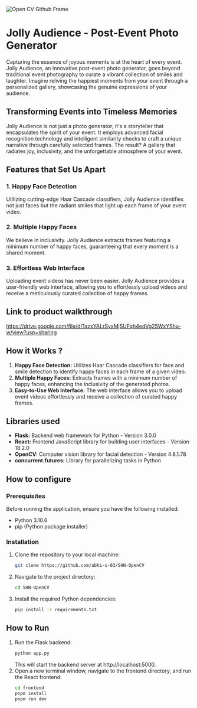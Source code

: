 ![Open CV Github Frame](https://github.com/TH-Activities/saturday-hack-night-template/assets/90635335/78554b37-32b2-4488-a10c-5c68098d7776)

# Jolly Audience - Post-Event Photo Generator

Capturing the essence of joyous moments is at the heart of every event. Jolly Audience, an innovative post-event photo generator, goes beyond traditional event photography to curate a vibrant collection of smiles and laughter. Imagine reliving the happiest moments from your event through a personalized gallery, showcasing the genuine expressions of your audience. 

## Transforming Events into Timeless Memories

Jolly Audience is not just a photo generator; it's a storyteller that encapsulates the spirit of your event. It employs advanced facial recognition technology and intelligent similarity checks to craft a unique narrative through carefully selected frames. The result? A gallery that radiates joy, inclusivity, and the unforgettable atmosphere of your event.

## Features that Set Us Apart

### 1. Happy Face Detection
Utilizing cutting-edge Haar Cascade classifiers, Jolly Audience identifies not just faces but the radiant smiles that light up each frame of your event video.

### 2. Multiple Happy Faces
We believe in inclusivity. Jolly Audience extracts frames featuring a minimum number of happy faces, guaranteeing that every moment is a shared moment.

### 3. Effortless Web Interface
Uploading event videos has never been easier. Jolly Audience provides a user-friendly web interface, allowing you to effortlessly upload videos and receive a meticulously curated collection of happy frames.

## Link to product walkthrough
https://drive.google.com/file/d/1azxYALrSyxMjSUFqh4edVg25WxYShu-w/view?usp=sharing

## How it Works ?
1. **Happy Face Detection:** Utilizes Haar Cascade classifiers for face and smile detection to identify happy faces in each frame of a given video.
2. **Multiple Happy Faces:** Extracts frames with a minimum number of happy faces, enhancing the inclusivity of the generated photos.
3. **Easy-to-Use Web Interface:** The web interface allows you to upload event videos effortlessly and receive a collection of curated happy frames.

## Libraries used
- **Flask:** Backend web framework for Python - Version 3.0.0
- **React:** Frontend JavaScript library for building user interfaces - Version 18.2.0
- **OpenCV:** Computer vision library for facial detection - Version 4.8.1.78
- **concurrent.futures:** Library for parallelizing tasks in Python 

## How to configure
### Prerequisites
Before running the application, ensure you have the following installed:
- Python 3.10.6
- pip (Python package installer)

### Installation
1. Clone the repository to your local machine:
   ```bash
   git clone https://github.com/abhi-s-03/SHN-OpenCV
   ```
2. Navigate to the project directory:
   ```bash
   cd SHN-OpenCV
   ```
3. Install the required Python dependencies:
   ```bash
   pip install -r requirements.txt
   ```

## How to Run
1. Run the Flask backend:
   ```bash
   python app.py
   ```
   This will start the backend server at http://localhost:5000.
2. Open a new terminal window, navigate to the frontend directory, and run the React frontend:
   ```bash
   cd frontend
   pnpm install
   pnpm run dev
   ```
